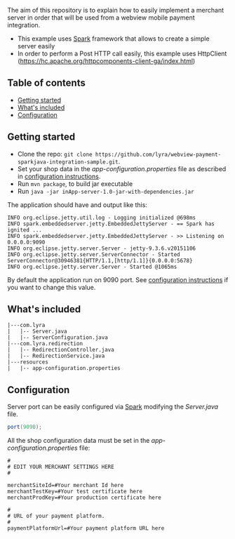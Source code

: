 The aim of this repository is to explain how to easily implement a merchant server in order that will be used from a webview mobile payment integration.

* This example uses [Spark](http://sparkjava.com/) framework that allows to create a simple server easily
* In order to perform a Post HTTP call easily, this example uses HttpClient (https://hc.apache.org/httpcomponents-client-ga/index.html)   

## Table of contents

* [Getting started](#getting-started)
* [What's included](#whats-included)
* [Configuration](#configuration)

## Getting started

* Clone the repo: `git clone https://github.com/lyra/webview-payment-sparkjava-integration-sample.git`.
* Set your shop data in the _app-configuration.properties_ file as described in [configuration instructions](#configuration).
* Run `mvn package`, to build jar executable
* Run `java -jar inApp-server-1.0-jar-with-dependencies.jar`

The application should have and output like this: 

    INFO org.eclipse.jetty.util.log - Logging initialized @698ms
    INFO spark.embeddedserver.jetty.EmbeddedJettyServer - == Spark has ignited ...
    INFO spark.embeddedserver.jetty.EmbeddedJettyServer - >> Listening on 0.0.0.0:9090
    INFO org.eclipse.jetty.server.Server - jetty-9.3.6.v20151106
    INFO org.eclipse.jetty.server.ServerConnector - Started ServerConnector@30946381{HTTP/1.1,[http/1.1]}{0.0.0.0:5678}
    INFO org.eclipse.jetty.server.Server - Started @1065ms

By default the application run on 9090 port. See [configuration instructions](#configuration) if you want to change this value.

## What's included

```
|---com.lyra
|   |-- Server.java 
|   |-- ServerConfiguration.java
|---com.lyra.redirection  
|   |-- RedirectionController.java
|   |-- RedirectionService.java
|---resources
|   |-- app-configuration.properties
```

## Configuration

Server port can be easily configured via [Spark](http://sparkjava.com/) modifying the _Server.java_ file. 

```java
port(9090); 
```

All the shop configuration data must be set in the _app-configuration.properties_ file: 

```
#
# EDIT YOUR MERCHANT SETTINGS HERE
#

merchantSiteId=#Your merchant Id here
merchantTestKey=#Your test certificate here
merchantProdKey=#Your production certificate here

#
# URL of your payment platform.
#
paymentPlatformUrl=#Your payment platform URL here
```
